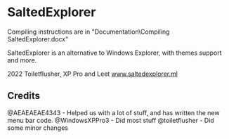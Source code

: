 # SaltedExplorer
Compiling instructions are in "Documentation\Compiling SaltedExplorer.docx"

SaltedExplorer is an alternative to Windows Explorer, with themes support and more.

2022 Toiletflusher, XP Pro and Leet
www.saltedexplorer.ml


## Credits
@AEAEAEAE4343 - Helped us with a lot of stuff, and has written the new menu bar code.
@WindowsXPPro3 - Did most stuff
@toiletflusher - Did some minor changes
